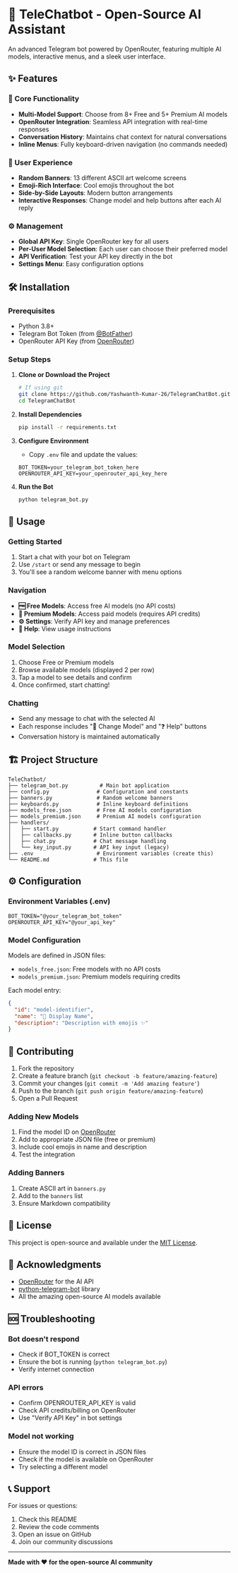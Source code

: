 # 🤖 TeleChatbot - Open-Source AI Assistant

An advanced Telegram bot powered by OpenRouter, featuring multiple AI models, interactive menus, and a sleek user interface.

## ✨ Features

### 🚀 Core Functionality
- **Multi-Model Support**: Choose from 8+ Free and 5+ Premium AI models
- **OpenRouter Integration**: Seamless API integration with real-time responses
- **Conversation History**: Maintains chat context for natural conversations
- **Inline Menus**: Fully keyboard-driven navigation (no commands needed)

### 🎨 User Experience
- **Random Banners**: 13 different ASCII art welcome screens
- **Emoji-Rich Interface**: Cool emojis throughout the bot
- **Side-by-Side Layouts**: Modern button arrangements
- **Interactive Responses**: Change model and help buttons after each AI reply

### ⚙️ Management
- **Global API Key**: Single OpenRouter key for all users
- **Per-User Model Selection**: Each user can choose their preferred model
- **API Verification**: Test your API key directly in the bot
- **Settings Menu**: Easy configuration options

## 🛠️ Installation

### Prerequisites
- Python 3.8+
- Telegram Bot Token (from [@BotFather](https://t.me/botfather))
- OpenRouter API Key (from [OpenRouter](https://openrouter.ai))

### Setup Steps

1. **Clone or Download the Project**
   ```bash
   # If using git
   git clone https://github.com/Yashwanth-Kumar-26/TelegramChatBot.git
   cd TelegramChatBot
   ```

2. **Install Dependencies**
   ```bash
   pip install -r requirements.txt
   ```

3. **Configure Environment**
   - Copy `.env` file and update the values:
   ```env
   BOT_TOKEN=your_telegram_bot_token_here
   OPENROUTER_API_KEY=your_openrouter_api_key_here
   ```

4. **Run the Bot**
   ```bash
   python telegram_bot.py
   ```

## 📖 Usage

### Getting Started
1. Start a chat with your bot on Telegram
2. Use `/start` or send any message to begin
3. You'll see a random welcome banner with menu options

### Navigation
- **🆓 Free Models**: Access free AI models (no API costs)
- **💎 Premium Models**: Access paid models (requires API credits)
- **⚙️ Settings**: Verify API key and manage preferences
- **📖 Help**: View usage instructions

### Model Selection
1. Choose Free or Premium models
2. Browse available models (displayed 2 per row)
3. Tap a model to see details and confirm
4. Once confirmed, start chatting!

### Chatting
- Send any message to chat with the selected AI
- Each response includes "🔄 Change Model" and "❓ Help" buttons
- Conversation history is maintained automatically

## 🏗️ Project Structure

```
TeleChatbot/
├── telegram_bot.py          # Main bot application
├── config.py               # Configuration and constants
├── banners.py              # Random welcome banners
├── keyboards.py            # Inline keyboard definitions
├── models_free.json        # Free AI models configuration
├── models_premium.json     # Premium AI models configuration
├── handlers/
│   ├── start.py           # Start command handler
│   ├── callbacks.py       # Inline button callbacks
│   ├── chat.py            # Chat message handling
│   └── key_input.py       # API key input (legacy)
├── .env                    # Environment variables (create this)
└── README.md              # This file
```

## ⚙️ Configuration

### Environment Variables (.env)
```env
BOT_TOKEN="@your_telegram_bot_token"
OPENROUTER_API_KEY="@your_api_key"
```

### Model Configuration
Models are defined in JSON files:
- `models_free.json`: Free models with no API costs
- `models_premium.json`: Premium models requiring credits

Each model entry:
```json
{
  "id": "model-identifier",
  "name": "🧠 Display Name",
  "description": "Description with emojis ✨"
}
```

## 🤝 Contributing

1. Fork the repository
2. Create a feature branch (`git checkout -b feature/amazing-feature`)
3. Commit your changes (`git commit -m 'Add amazing feature'`)
4. Push to the branch (`git push origin feature/amazing-feature`)
5. Open a Pull Request

### Adding New Models
1. Find the model ID on [OpenRouter](https://openrouter.ai/models)
2. Add to appropriate JSON file (free or premium)
3. Include cool emojis in name and description
4. Test the integration

### Adding Banners
1. Create ASCII art in `banners.py`
2. Add to the `banners` list
3. Ensure Markdown compatibility

## 📄 License

This project is open-source and available under the [MIT License](LICENSE).

## 🙏 Acknowledgments

- [OpenRouter](https://openrouter.ai) for the AI API
- [python-telegram-bot](https://github.com/python-telegram-bot/python-telegram-bot) library
- All the amazing open-source AI models available

## 🆘 Troubleshooting

### Bot doesn't respond
- Check if BOT_TOKEN is correct
- Ensure the bot is running (`python telegram_bot.py`)
- Verify internet connection

### API errors
- Confirm OPENROUTER_API_KEY is valid
- Check API credits/billing on OpenRouter
- Use "Verify API Key" in bot settings

### Model not working
- Ensure the model ID is correct in JSON files
- Check if the model is available on OpenRouter
- Try selecting a different model

## 📞 Support

For issues or questions:
1. Check this README
2. Review the code comments
3. Open an issue on GitHub
4. Join our community discussions

---

**Made with ❤️ for the open-source AI community**
